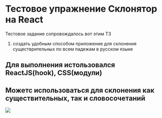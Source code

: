 # Тестовое упражнение Склонятор на React
  
 Тестовое задание сопровождалось вот этим ТЗ
 1. создать удобным способом приложение для склонения существрительных по всем падежам  в русском языке
 

## Для выполнения истользовался ReactJS(hook), CSS(модули)

 
## Можетс использоваться для склонения как существительных, так и словосочетаний 


![](https://sun9-55.userapi.com/impg/R6c8kUbNrT63p87gjErRfaC0h3vD4hgFrik9RA/QHTyI1TnQMM.jpg?size=1920x999&quality=96&sign=262853da501f5c50624858fb129ee6dc&type=album)
